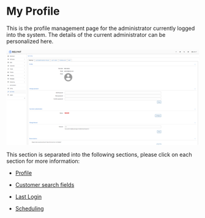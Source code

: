 My Profile
=============

This is the profile management page for the administrator currently logged into the system. The details of the current administrator can be personalized here.

![My profile](my_profile.png)

This section is separated into the following sections, please click on each section for more information:

* [ Profile ](my_profile/profile/profile.md)

* [Customer search fields](my_profile/customer_search_fields/custom_search_fields.md)

* [Last Login](my_profile/last_login/last_login.md)

* [Scheduling](my_profile/scheduling/scheduling.md)
